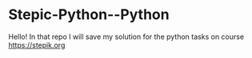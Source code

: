 # Stepic-Python--Python
Hello! In that repo I will save my solution for the python tasks on course https://stepik.org
